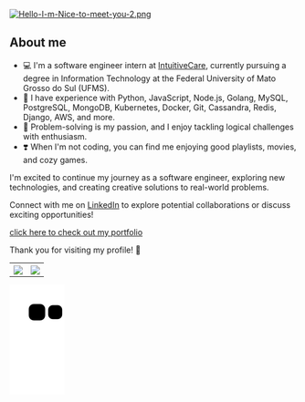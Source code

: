 [![Hello-I-m-Nice-to-meet-you-2.png](https://i.imgur.com/Ax467rh.png)](https://i.imgur.com/Ax467rh.png)
 
## About me

- 💻 I'm a software engineer intern at <a href="https://www.intuitivecare.com/"> IntuitiveCare<a>, currently pursuing a degree in Information Technology at the Federal University of Mato Grosso do Sul (UFMS).
- 🧮 I have experience with Python, JavaScript, Node.js, Golang, MySQL, PostgreSQL, MongoDB, Kubernetes, Docker, Git, Cassandra, Redis, Django, AWS, and more.
- 🧠 Problem-solving is my passion, and I enjoy tackling logical challenges with enthusiasm.
- ❣️ When I'm not coding, you can find me enjoying good playlists, movies, and cozy games.


I'm excited to continue my journey as a software engineer, exploring new technologies, and creating creative solutions to real-world problems. 

Connect with me on [LinkedIn](https://www.linkedin.com/in/moonrafa/) to explore potential collaborations or discuss exciting opportunities!

[click here to check out my portfolio](http://moonrafa.vercel.app/)

Thank you for visiting my profile! 🙌

  <center>
  <table>
    <tr>
 <td><img width="400px" align="center" src="https://github-readme-stats.vercel.app/api/top-langs/?username=moonrafa&hide=javascript,php,html,css,scss,shell,typescript&layout=compact&theme=midnight-purple">
</td>
 <td><img  width="495px" align="center" src="https://github-readme-stats.vercel.app/api?username=moonrafa&show_icons=true&hide=stars&theme=midnight-purple&include_all_commits=true&count_private=true"> 
      </td>
    </tr>
  </table>
</center>

 
![Snake animation](https://github.com/moonrafa/moonrafa/blob/output/github-contribution-grid-snake.svg)

